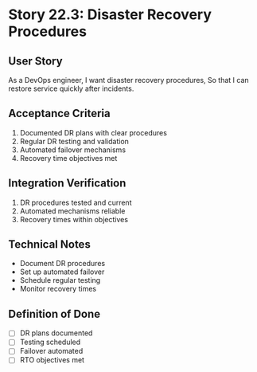 # Story 22.3: Disaster Recovery Procedures

## User Story
As a DevOps engineer,
I want disaster recovery procedures,
So that I can restore service quickly after incidents.

## Acceptance Criteria
1. Documented DR plans with clear procedures
2. Regular DR testing and validation
3. Automated failover mechanisms
4. Recovery time objectives met

## Integration Verification
1. DR procedures tested and current
2. Automated mechanisms reliable
3. Recovery times within objectives

## Technical Notes
- Document DR procedures
- Set up automated failover
- Schedule regular testing
- Monitor recovery times

## Definition of Done
- [ ] DR plans documented
- [ ] Testing scheduled
- [ ] Failover automated
- [ ] RTO objectives met